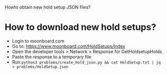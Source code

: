 Howto obtain new hold setup JSON files?
# How to download new hold setups?

- Login to moonboard.com
- Go to: https://www.moonboard.com/HoldSetups/Index
- Open the developer tools > Network > Response for GetHoldsetupHolds
- Paste the response to a temporary file
- Run ```python3 problems/create_hold_json.py && cat HoldSetup.txt | jq > problems/HoldSetup.json ```
